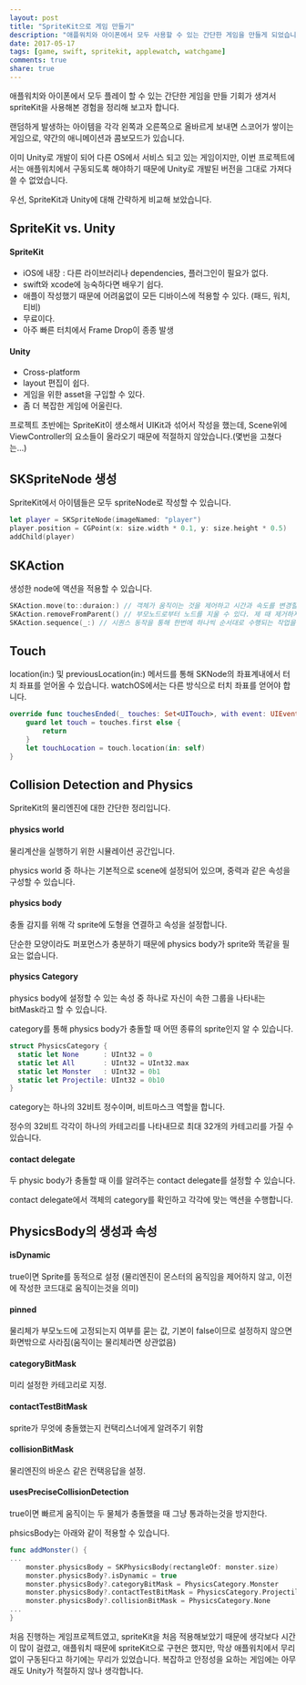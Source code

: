 ```yaml
---
layout: post
title: "SpriteKit으로 게임 만들기"
description: "애플워치와 아이폰에서 모두 사용할 수 있는 간단한 게임을 만들게 되었습니다."
date: 2017-05-17
tags: [game, swift, spritekit, applewatch, watchgame]
comments: true
share: true
---
```


애플워치와 아이폰에서 모두 플레이 할 수 있는 간단한 게임을 만들 기회가 생겨서 spriteKit을 사용해본 경험을 정리해 보고자 합니다.

랜덤하게 발생하는 아이템을 각각 왼쪽과 오른쪽으로 올바르게 보내면 스코어가 쌓이는 게임으로, 약간의 애니메이션과 콤보모드가 있습니다. 

이미 Unity로 개발이 되어 다른 OS에서 서비스 되고 있는 게임이지만, 이번 프로젝트에서는 애플워치에서 구동되도록 해야하기 때문에 Unity로 개발된 버전을 그대로 가져다 쓸 수 없었습니다. 

우선, SpriteKit과 Unity에 대해 간략하게 비교해 보았습니다.

## SpriteKit vs. Unity
#### SpriteKit
* iOS에 내장 : 다른 라이브러리나 dependencies, 플러그인이 필요가 없다.
* swift와 xcode에 능숙하다면 배우기 쉽다.
* 애플이 작성했기 때문에 어려움없이 모든 디바이스에 적용할 수 있다. (패드, 워치, 티비)
* 무료이다.
* 아주 빠른 터치에서 Frame Drop이 종종 발생

#### Unity
* Cross-platform
* layout 편집이 쉽다.
* 게임을 위한 asset을 구입할 수 있다.
* 좀 더 복잡한 게임에 어울린다.

프로젝트 초반에는 SpriteKit이 생소해서 UIKit과 섞어서 작성을 했는데, Scene위에 ViewController의 요소들이 올라오기 때문에 적절하지 않았습니다.(몇번을 고쳤다는...) 

## SKSpriteNode 생성
SpriteKit에서 아이템들은 모두 spriteNode로 작성할 수 있습니다. 
```swift
let player = SKSpriteNode(imageNamed: "player")
player.position = CGPoint(x: size.width * 0.1, y: size.height * 0.5)
addChild(player)
```

## SKAction
생성한 node에 액션을 적용할 수 있습니다.
```swift
SKAction.move(to::duraion:) // 객체가 움직이는 것을 제어하고 시간과 속도를 변경할 수 있다.
SKAction.removeFromParent() // 부모노드로부터 노드를 지울 수 있다. 제 때 제거하지 않으면 리소스 낭비를 불러온다.
SKAction.sequence(_:) // 시퀀스 동작을 통해 한번에 하나씩 순서대로 수행되는 작업을 연결할 수 있다.
```

## Touch
location(in:) 및 previousLocation(in:) 메서드를 통해 SKNode의 좌표계내에서 터치 좌표를 얻어올 수 있습니다. watchOS에서는 다른 방식으로 터치 좌표를 얻어야 합니다.
```swift
override func touchesEnded(_ touches: Set<UITouch>, with event: UIEvent?) {
    guard let touch = touches.first else {
        return
    }
    let touchLocation = touch.location(in: self)
}
```

## Collision Detection and Physics
SpriteKit의 물리엔진에 대한 간단한 정리입니다.

#### physics world
물리계산을 실행하기 위한 시뮬레이션 공간입니다.

physics world 중 하나는 기본적으로 scene에 설정되어 있으며, 중력과 같은 속성을 구성할 수 있습니다.

#### physics body
충돌 감지를 위해 각 sprite에 도형을 연결하고 속성을 설정합니다.

단순한 모양이라도 퍼포먼스가 충분하기 때문에 physics body가 sprite와 똑같을 필요는 없습니다.

#### physics Category

physics body에 설정할 수 있는 속성 중 하나로 자신이 속한 그룹을 나타내는 bitMask라고 할 수 있습니다.

category를 통해 physics body가 충돌할 때 어떤 종류의 sprite인지 알 수 있습니다.

```swift
struct PhysicsCategory {
  static let None      : UInt32 = 0
  static let All       : UInt32 = UInt32.max
  static let Monster   : UInt32 = 0b1       
  static let Projectile: UInt32 = 0b10      
}
```

category는 하나의 32비트 정수이며, 비트마스크 역할을 합니다.

정수의 32비트 각각이 하나의 카테고리를 나타내므로 최대 32개의 카테고리를 가질 수 있습니다.

#### contact delegate

두 physic body가 충돌할 때 이를 알려주는 contact delegate를 설정할 수 있습니다.

contact delegate에서 객체의 category를 확인하고 각각에 맞는 액션을 수행합니다.

## PhysicsBody의 생성과 속성

#### isDynamic

true이면 Sprite를 동적으로 설정 (물리엔진이 몬스터의 움직임을 제어하지 않고, 이전에 작성한 코드대로 움직이는것을 의미)

#### pinned

물리체가 부모노드에 고정되는지 여부를 묻는 값, 기본이 false이므로 설정하지 않으면 화면밖으로 사라짐(움직이는 물리체라면 상관없음)

#### categoryBitMask

미리 설정한 카테고리로 지정.

#### contactTestBitMask

sprite가 무엇에 충돌했는지 컨택리스너에게 알려주기 위함

#### collisionBitMask

물리엔진의 바운스 같은 컨택응답을 설정.

#### usesPreciseCollisionDetection

true이면 빠르게 움직이는 두 물체가 충돌했을 때 그냥 통과하는것을 방지한다.

phsicsBody는 아래와 같이 적용할 수 있습니다.

```swift
func addMonster() {
...
    monster.physicsBody = SKPhysicsBody(rectangleOf: monster.size) 
    monster.physicsBody?.isDynamic = true 
    monster.physicsBody?.categoryBitMask = PhysicsCategory.Monster 
    monster.physicsBody?.contactTestBitMask = PhysicsCategory.Projectile 
    monster.physicsBody?.collisionBitMask = PhysicsCategory.None 
...
}
```
처음 진행하는 게임프로젝트였고, spriteKit을 처음 적용해보았기 때문에 생각보다 시간이 많이 걸렸고, 애플워치 때문에 spriteKit으로 구현은 했지만, 막상 애플워치에서 무리없이 구동된다고 하기에는 무리가 있었습니다. 복잡하고 안정성을 요하는 게임에는 아무래도 Unity가 적절하지 않나 생각합니다.




